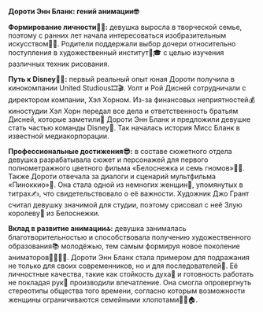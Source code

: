 **Дороти Энн Бланк: гений анимации🤓**

**Формирование личности🎨👩:** девушка выросла в творческой семье, поэтому с ранних лет начала интересоваться изобразительным искусством👩‍🎨. Родители поддержали выбор дочери относительно поступления в художественный институт🏫🎓 с целью изучения различных техник рисования. 

**Путь к Disney🏰✨:** первый реальный опыт юная Дороти получила в кинокомпании United Studious🎞️🎬. Уолт и Рой Дисней сотрудничали с директором компании, Хэл Хорном. Из-за финансовых неприятностей💰 киностудии Хэл Хорн передал все дела и ответственность братьям Дисней, которые заметили👀 Дороти Энн Бланк и предложили девушке стать частью команды Disney💫. Так началась история Мисс Бланк в известной медиакорпорации. 

**Профессиональные достижения😎:** в составе сюжетного отдела девушка разрабатывала сюжет и персонажей для первого полнометражного цветного фильма «Белоснежка и семь гномов»🎨🎥. Также Дороти отвечала за диалоги и сценарий мультфильма «Пиноккио»🤥. Она стала одной из немногих женщин👩, упомянутых в титрах✍️, что свидетельствовало о её важности. Художник Джо Грант считал девушку значимой для студии, поэтому срисовал с неё Злую королеву👑 из Белоснежки. 

**Вклад в развитие анимации🔝:** девушка занималась благотворительностью и способствовала получению художественного образования📚 молодёжью, тем самым формируя новое поколение аниматоров🧑‍🎨👩‍🎨. Дороти Энн Бланк стала примером для подражания не только для своих современников, но и для последователей🤩. Её личностные качества, такие как стойкость духа💪 и готовность работать не покладая рук🙌 производили впечатление. Она смогла опровергнуть стереотипы общества того времени, согласно которым возможности женщины ограничиваются семейными хлопотами👧🧒🏠. 
